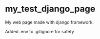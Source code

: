 # my_test_django_page
My web page made with django framework. 

Added .env to .gitignore for safety
